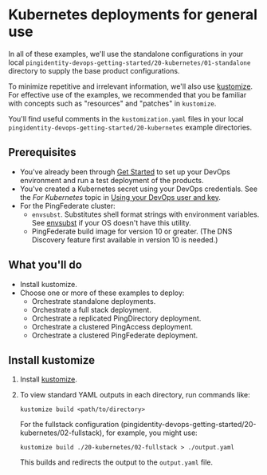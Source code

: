# Kubernetes deployments for general use

In all of these examples, we'll use the standalone configurations in your local `pingidentity-devops-getting-started/20-kubernetes/01-standalone` directory to supply the base product configurations.

To minimize repetitive and irrelevant information, we'll also use [kustomize](https://kustomize.io/). For effective use of the examples, we recommended that you be familiar with concepts such as "resources" and "patches" in `kustomize`.

You'll find useful comments in the `kustomization.yaml` files in your local `pingidentity-devops-getting-started/20-kubernetes` example directories.

## Prerequisites

* You've already been through [Get Started](getStarted.md) to set up your DevOps environment and run a test deployment of the products.
* You've created a Kubernetes secret using your DevOps credentials. See the *For Kubernetes* topic in [Using your DevOps user and key](devopsUserKey.md).
* For the PingFederate cluster:
  * `envsubst`. Substitutes shell format strings with environment variables. See [envsubst](https://command-not-found.com/envsubst) if your OS doesn't have this utility.
  * PingFederate build image for version 10 or greater. (The DNS Discovery feature first available in version 10 is needed.)

## What you'll do

* Install kustomize.
* Choose one or more of these examples to deploy:
  * Orchestrate standalone deployments.
  * Orchestrate a full stack deployment.
  * Orchestrate a replicated PingDirectory deployment.
  * Orchestrate a clustered PingAccess deployment.
  * Orchestrate a clustered PingFederate deployment.

## Install kustomize

1. Install [kustomize](https://kustomize.io/).
2. To view standard YAML outputs in each directory, run commands like: 

     `kustomize build <path/to/directory>` 
  
    For the fullstack configuration (pingidentity-devops-getting-started/20-kubernetes/02-fullstack), for example, you might use: 
  
    `kustomize build ./20-kubernetes/02-fullstack > ./output.yaml` 
  
    This builds and redirects the output to the `output.yaml` file.

